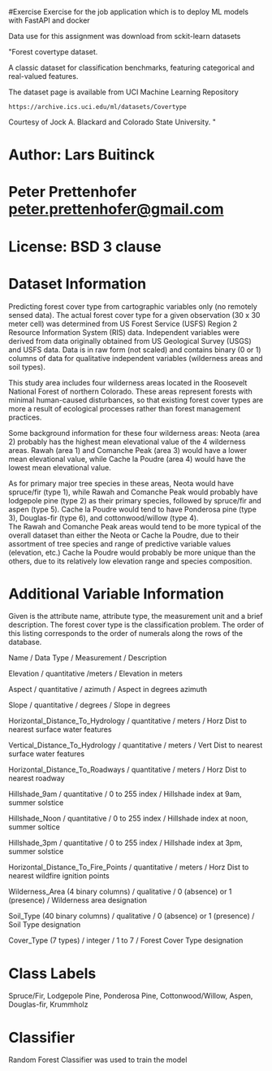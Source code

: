 #Exercise 
Exercise for the job application which is to deploy ML models with FastAPI and docker

Data use for this assignment was download from sckit-learn datasets

"Forest covertype dataset.

A classic dataset for classification benchmarks, featuring categorical and
real-valued features.

The dataset page is available from UCI Machine Learning Repository

    https://archive.ics.uci.edu/ml/datasets/Covertype

Courtesy of Jock A. Blackard and Colorado State University.
"

# Author: Lars Buitinck
#         Peter Prettenhofer <peter.prettenhofer@gmail.com>
# License: BSD 3 clause

# Dataset Information

Predicting forest cover type from cartographic variables only (no remotely sensed data).  The actual forest cover type for a given observation (30 x 30 meter cell) was determined from US Forest Service (USFS) Region 2 Resource Information System (RIS) data.  Independent variables were derived from data originally obtained from US Geological Survey (USGS) and USFS data.  Data is in raw form (not scaled) and contains binary (0 or 1) columns of data for qualitative independent variables (wilderness areas and soil types).

This study area includes four wilderness areas located in the Roosevelt National Forest of northern Colorado.  These areas represent forests with minimal human-caused disturbances, so that existing forest cover types are more a result of ecological processes rather than forest management practices.

Some background information for these four wilderness areas: Neota (area 2) probably has the highest mean elevational value of the 4 wilderness areas. Rawah (area 1) and Comanche Peak (area 3) would have a lower mean elevational value, while Cache la Poudre (area 4) would have the lowest mean elevational value. 

As for primary major tree species in these areas, Neota would have spruce/fir (type 1), while Rawah and Comanche Peak would probably have lodgepole pine (type 2) as their primary species, followed by spruce/fir and aspen (type 5). Cache la Poudre would tend to have Ponderosa pine (type 3), Douglas-fir (type 6), and cottonwood/willow (type 4).  
The Rawah and Comanche Peak areas would tend to be more typical of the overall dataset than either the Neota or Cache la Poudre, due to their assortment of tree species and range of predictive variable values (elevation, etc.)  Cache la Poudre would probably  be more unique than the others, due to its relatively low  elevation range and species composition. 

# Additional Variable Information

Given is the attribute name, attribute type, the measurement unit and a brief description.  The forest cover type is the classification  problem.  The order of this listing corresponds to the order of numerals along the rows of the database.

Name / Data Type / Measurement / Description

Elevation / quantitative /meters / Elevation in meters

Aspect / quantitative / azimuth / Aspect in degrees azimuth

Slope / quantitative / degrees / Slope in degrees

Horizontal_Distance_To_Hydrology / quantitative / meters / Horz Dist to nearest surface water features

Vertical_Distance_To_Hydrology / quantitative / meters / Vert Dist to nearest surface water features

Horizontal_Distance_To_Roadways / quantitative / meters / Horz Dist to nearest roadway

Hillshade_9am / quantitative / 0 to 255 index / Hillshade index at 9am, summer solstice

Hillshade_Noon / quantitative / 0 to 255 index / Hillshade index at noon, summer soltice

Hillshade_3pm / quantitative / 0 to 255 index / Hillshade index at 3pm, summer solstice

Horizontal_Distance_To_Fire_Points / quantitative / meters / Horz Dist to nearest wildfire ignition points

Wilderness_Area (4 binary columns) / qualitative / 0 (absence) or 1 (presence) / Wilderness area designation

Soil_Type (40 binary columns) / qualitative / 0 (absence) or 1 (presence) / Soil Type designation

Cover_Type (7 types) / integer / 1 to 7 / Forest Cover Type designation

# Class Labels
Spruce/Fir, Lodgepole Pine, Ponderosa Pine, Cottonwood/Willow, Aspen, Douglas-fir, Krummholz

# Classifier
Random Forest Classifier was used to train the model



